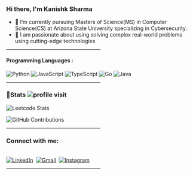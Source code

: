 

<!--
**Saketh1702/Saketh1702** is a ✨ _special_ ✨ repository because its `README.md` (this file) appears on your GitHub profile.

Here are some ideas to get you started:

- 🔭 I’m currently working on ...
- 🌱 I’m currently learning ...
- 👯 I’m looking to collaborate on ...
- 🤔 I’m looking for help with ...
- 💬 Ask me about ...
 ...
- 😄 Pronouns: ...
- ⚡ Fun fact: ...
-->
### Hi there, I'm Kanishk Sharma

- 🔭 I’m currently pursuing Masters of Science(MS) in Computer Science(CS) at Arizona State University specializing in Cybersecurity.
- 🌱 I am passionate about using solving complex real-world problems using cutting-edge technologies


<hr style="width:50%;text-align:left;margin-left:0">

#### Programming Languages :
![Python](https://img.shields.io/badge/python-3670A0?style=for-the-badge&logo=python&logoColor=ffdd54)
![JavaScript](https://img.shields.io/badge/javascript-%23323330.svg?style=for-the-badge&logo=javascript&logoColor=%23F7DF1E)
![TypeScript](https://img.shields.io/badge/typescript-%23007ACC.svg?style=for-the-badge&logo=typescript&logoColor=white)
![Go](https://img.shields.io/badge/go-%2300ADD8.svg?style=for-the-badge&logo=go&logoColor=white)
![Java](https://img.shields.io/badge/java-%23ED8B00.svg?style=for-the-badge&logo=openjdk&logoColor=white)



<!-- ![Plotly](https://img.shields.io/badge/Plotly-%233F4F75.svg?style=for-the-badge&logo=plotly&logoColor=white) -->
<!-- ![Pandas](https://img.shields.io/badge/pandas-%23150458.svg?style=for-the-badge&logo=pandas&logoColor=white) -->
<!-- ![git](https://img.shields.io/badge/git%20-%23F05033.svg?&style=for-the-badge&logo=git&logoColor=white) -->

<hr style="width:50%;text-align:left;margin-left:0">

### 👦Stats ![profile visit](https://komarev.com/ghpvc/?username=KanishkSharma7)
<div align="centre">
 
![Leetcode Stats](https://leetcard.jacoblin.cool/c0deFreak7)

![GitHub Contributions](https://github-readme-stats.vercel.app/api?username=KanishkSharma7&show_icons=true&hide_title=true&count_private=true&include_all_commits=true&count_private=true&theme=gotham)

</div>
<hr style="width:50%;text-align:left;margin-left:0">

### Connect with me:
<p align="left">
<br>
<a href="[https://www.linkedin.com/in/kanishksharma7/]"><img src="https://img.shields.io/badge/linkedin-%230077B5.svg?&style=for-the-badge&logo=linkedin&logoColor=white" alt="LinkedIn" /></a>&nbsp;
<a href="mailto:sharma.kanishk678@gmail.com"><img src="https://img.shields.io/badge/gmail-%23D14836.svg?&style=for-the-badge&logo=gmail&logoColor=white" alt="Gmail"/></a>&nbsp;
<a href="[https://www.instagram.com/kanishk_sharma7/]"><img src="https://img.shields.io/badge/instagram-%23E4405F.svg?&style=for-the-badge&logo=instagram&logoColor=white" alt="Instagram" /></a>&nbsp;

</p>
<hr style="width:50%;text-align:left;margin-left:0">
